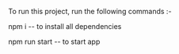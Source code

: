 To run this project, run the following commands :-

npm i -- to install all dependencies

npm run start -- to start app
